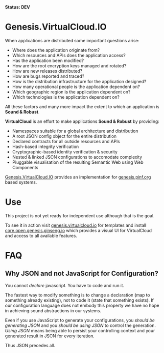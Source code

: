 **Status: DEV**

Genesis.VirtualCloud.IO
=======================

When applications are distributed some important questions arise:

  * Where does the application originate from?
  * Which resources and APIs does the application access?
  * Has the application been modified?
  * How are the root encryption keys managed and rotated?
  * How are new releases distributed?
  * How are bugs reported and traced?
  * How is the distribution infrastructure for the application designed?
  * How many operational people is the application dependent on?
  * Which geographic region is the application dependent on?
  * Which technologies is the application dependent on?

All these factors and many more impact the extent to which an application is **Sound & Robust**.

**VirtualCloud** is an effort to make applications **Sound & Robust** by providing:

  * Namespaces suitable for a global architecture and distribution
  * A root JSON config object for the entire distribution
  * Declared contracts for all outside resources and APIs
  * Hash-based integrity verification
  * Cryptographic-based identity verification & security
  * Nested & linked JSON configurations to accomodate complexity
  * Pluggable visualisation of the resulting Semantic Web using Web Components

[Genesis.VirtualCloud.IO](https://github.com/virtualcloud-io/genesis.virtualcloud.io) provides an implementation for [genesis.pinf.org](https://github.com/pinf/genesis.pinf.org) based systems.


Use
===

This project is not yet ready for independent use although that is the goal.

To see it in action visit [genesis.virtualcloud.io](http://genesis.virtualcloud.io) for templates and install [core.open.genesis.ginseng.io](http://core.open.genesis.ginseng.io) which provides a visual UI for VirtualCloud and access to all available features.


FAQ
===

Why JSON and not JavaScript for Configuration?
----------------------------------------------

You cannot *declare* javascript. You have to code and run it.

The fastest way to modify something is to change a declaration (map to something already existing), not to code it (state that something exists). If our configuration language does not embody this property we have no hope in achieving sound abstractions in our systems.

Even if you use JavaScript to generate your configurations, you *should be generating JSON* and you *should be using JSON* to control the generation. *Using JSON* means being able to persist your controlling context and your generated result in JSON for every iteration.

Thus JSON precedes all.


